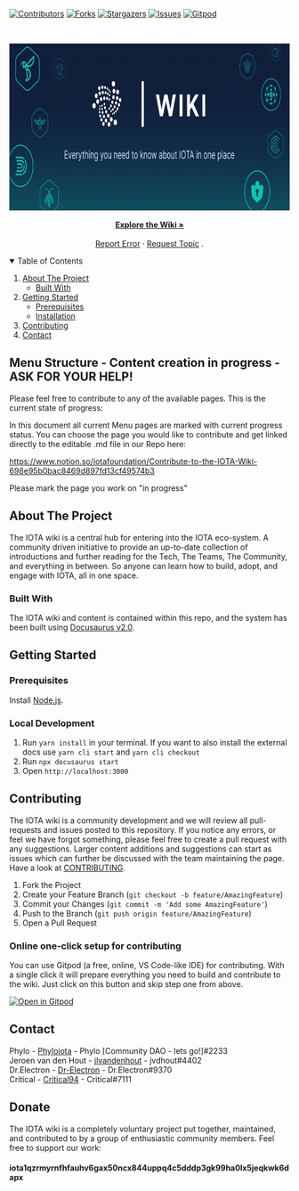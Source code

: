 <!--
*** This README is usinge the Best-README-Template (https://github.com/othneildrew/Best-README-Template).
-->

[![Contributors][contributors-shield]][contributors-url]
[![Forks][forks-shield]][forks-url]
[![Stargazers][stars-shield]][stars-url]
[![Issues][issues-shield]][issues-url]
[![Gitpod][gitpod-shield]][gitpod-url]

<!-- PROJECT LOGO -->
<br />
<p align="center">
  <a href="https://wiki.iota.org">
    <img src="static/img/GitHub_Wiki_Banner.png" alt="IOTA Wiki GitHub Banner" width="830" height="300">
  </a>

  <p align="center">
    <a href="https://wiki.iota.org"><strong>Explore the Wiki »</strong></a>
    <br />
    <br />
    <a href="https://github.com/iota-community/iota-wiki/issues">Report Error</a>
    ·
    <a href="https://github.com/iota-community/iota-wiki/issues">Request Topic</a>
    .
  </p>
</p>

<!-- TABLE OF CONTENTS -->
<details open="open">
  <summary>Table of Contents</summary>
  <ol>
    <li>
      <a href="#about-the-project">About The Project</a>
      <ul>
        <li><a href="#built-with">Built With</a></li>
      </ul>
    </li>
    <li>
      <a href="#getting-started">Getting Started</a>
      <ul>
        <li><a href="#prerequisites">Prerequisites</a></li>
        <li><a href="#installation">Installation</a></li>
      </ul>
    </li>
    <li><a href="#contributing">Contributing</a></li>
    <li><a href="#contact">Contact</a></li>
  </ol>
</details>

<!-- MENU STRUCTURE - CONTENT CREATION IN PROGRESS -->

## Menu Structure - Content creation in progress - ASK FOR YOUR HELP!

Please feel free to contribute to any of the available pages. This is the current state of progress:

In this document all current Menu pages are marked with current progress status. You can choose the page you would like to contribute and get linked directly to the editable .md file in our Repo here:

https://www.notion.so/iotafoundation/Contribute-to-the-IOTA-Wiki-698e95b0bac8469d897fd13cf49574b3

Please mark the page you work on "in progress"

<!-- ABOUT THE PROJECT -->

## About The Project

The IOTA wiki is a central hub for entering into the IOTA eco-system. A community driven initiative to provide an up-to-date collection of introductions and further reading for the Tech, The Teams, The Community, and everything in between. So anyone can learn how to build, adopt, and engage with IOTA, all in one space.

### Built With

The IOTA wiki and content is contained within this repo, and the system has been built using [Docusaurus v2.0](https://docusaurus.io/).

<!-- GETTING STARTED -->

## Getting Started

### Prerequisites

Install [Node.js](https://nodejs.org/en/download/).

### Local Development

1. Run `yarn install` in your terminal. If you want to also install the external docs use `yarn cli start` and `yarn cli checkout`
2. Run `npx docusaurus start`
3. Open `http://localhost:3000`

<!-- CONTRIBUTING -->

## Contributing

The IOTA wiki is a community development and we will review all pull-requests and issues posted to this repository. If you notice any errors, or feel we have forgot something, please feel free to create a pull request with any suggestions. Larger content additions and suggestions can start as issues which can further be discussed with the team maintaining the page.  
Have a look at [CONTRIBUTING](.github/CONTRIBUTING.md).

1. Fork the Project
2. Create your Feature Branch (`git checkout -b feature/AmazingFeature`)
3. Commit your Changes (`git commit -m 'Add some AmazingFeature'`)
4. Push to the Branch (`git push origin feature/AmazingFeature`)
5. Open a Pull Request

### Online one-click setup for contributing

You can use Gitpod (a free, online, VS Code-like IDE) for contributing. With a single click it will prepare everything you need to build and contribute to the wiki. Just click on this button and skip step one from above.

[![Open in Gitpod](https://gitpod.io/button/open-in-gitpod.svg)][gitpod-url]

<!-- CONTACT -->

## Contact

Phylo - [Phyloiota](https://github.com/Phyloiota) - Phylo [Community DAO - lets go!]#2233  
Jeroen van den Hout - [jlvandenhout](https://github.com/jlvandenhout) - jvdhout#4402  
Dr.Electron - [Dr-Electron](https://github.com/Dr-Electron) - Dr.Electron#9370  
Critical - [Critical94](https://github.com/Critical94) - Critical#7111

## Donate

The IOTA wiki is a completely voluntary project put together, maintained, and contributed to by a group of enthusiastic community members.
Feel free to support our work:

#### iota1qzrmyrnfhfauhv6gax50ncx844uppq4c5dddp3gk99ha0lx5jeqkwk6dapx

<!-- MARKDOWN LINKS & IMAGES -->
<!-- https://www.markdownguide.org/basic-syntax/#reference-style-links -->

[contributors-shield]: https://img.shields.io/github/contributors/iota-community/iota-wiki.svg?style=for-the-badge
[contributors-url]: https://github.com/iota-community/iota-wiki/graphs/contributors
[forks-shield]: https://img.shields.io/github/forks/iota-community/iota-wiki.svg?style=for-the-badge
[forks-url]: https://github.com/iota-community/iota-wiki/network/members
[stars-shield]: https://img.shields.io/github/stars/iota-community/iota-wiki.svg?style=for-the-badge
[stars-url]: https://github.com/iota-community/iota-wiki/stargazers
[issues-shield]: https://img.shields.io/github/issues/iota-community/iota-wiki.svg?style=for-the-badge
[issues-url]: https://github.com/iota-community/iota-wiki/issues
[gitpod-shield]: https://img.shields.io/badge/Gitpod-Ready--to--Code-blue?logo=gitpod&style=for-the-badge
[gitpod-url]: https://gitpod.io/#https://github.com/iota-community/iota-wiki
